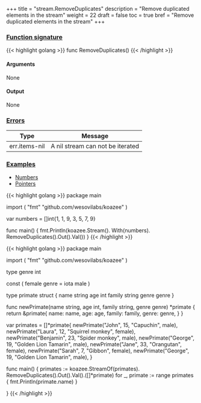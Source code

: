 +++
title = "stream.RemoveDuplicates"
description = "Remove duplicated elements in the stream"
weight = 22
draft = false
toc = true
bref = "Remove duplicated elements in the stream"
+++

<h3 class="section-head" id="h-signature"><a href="#h-signature">Function signature</a></h3>
{{< highlight golang >}}
    func RemoveDuplicates()
{{< /highlight >}}

<h4>Arguments</h4>
None

<h4>Output</h4>
None

<h3 class="section-head" id="h-errors"><a href="#h-errors">Errors</a></h3>
<table>
    <thead>
        <tr>
        <th>Type</th>
        <th>Message</th>
        </tr>
    </thead>
    <tbody>
      <tr>
        <td>err.items-nil</td>
        <td>A nil stream can not be iterated</td>
      </tr
    </tbody>
</table>
<h3 class="section-head" id="h-examples"><a href="#h-examples">Examples</a></h3>
<nav class="tabs" data-component="tabs">
    <ul>
      <li class="active">
        <a href="#numbers">Numbers</a>
      </li>
      <li>
        <a href="#struct_pointers">Pointers</a>
      </li>
    </ul>
</nav>
<div id="numbers">
{{< highlight golang >}}
package main

import (
	"fmt"
	"github.com/wesovilabs/koazee"
)

var numbers = []int{1, 1, 9, 3, 5, 7, 9}

func main() {
	fmt.Println(koazee.Stream().
		With(numbers).
		RemoveDuplicates().Out().Val())
}
{{< /highlight >}}
</div>
<div id="struct_pointers">
{{< highlight golang >}}
package main

import (
	"fmt"
	"github.com/wesovilabs/koazee"
)

type genre int

const (
	female genre = iota
	male
)

type primate struct {
	name   string
	age    int
	family string
	genre  genre
}

func newPrimate(name string, age int, family string, genre genre) *primate {
	return &primate{
		name:   name,
		age:    age,
		family: family,
		genre:  genre,
	}
}

var primates = []*primate{
	newPrimate("John", 15, "Capuchin", male),
	newPrimate("Laura", 12, "Squirrel monkey", female),
	newPrimate("Benjamin", 23, "Spider monkey", male),
	newPrimate("George", 19, "Golden Lion Tamarin", male),
	newPrimate("Jane", 33, "Orangutan", female),
	newPrimate("Sarah", 7, "Gibbon", female),
	newPrimate("George", 19, "Golden Lion Tamarin", male),
}

func main() {
	primates := koazee.StreamOf(primates).
		RemoveDuplicates().Out().Val().([]*primate)
	for _, primate := range primates {
		fmt.Println(primate.name)
	}

}
{{< /highlight >}}
</div>
